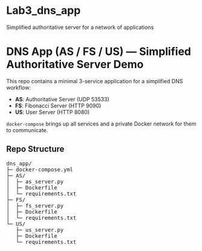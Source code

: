 # Lab3_dns_app
Simplified authoritative server for a network of applications
# DNS App (AS / FS / US) — Simplified Authoritative Server Demo

This repo contains a minimal 3-service application for a simplified DNS workflow:

- **AS**: Authoritative Server (UDP 53533)
- **FS**: Fibonacci Server (HTTP 9090)
- **US**: User Server (HTTP 8080)

`docker-compose` brings up all services and a private Docker network for them to communicate.

## Repo Structure
<pre>
dns_app/
├─ docker-compose.yml
├─ AS/
│  ├─ as_server.py
│  ├─ Dockerfile
│  └─ requirements.txt
├─ FS/
│  ├─ fs_server.py
│  ├─ Dockerfile
│  └─ requirements.txt
└─ US/
   ├─ us_server.py
   ├─ Dockerfile
   └─ requirements.txt
</pre>

